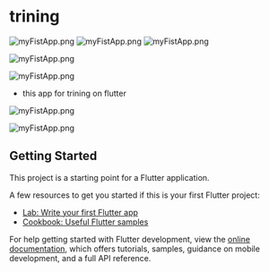 # trining
![myFistApp.png](img/navagation.png)
![myFistApp.png](img/dynamicListViow.png)
![myFistApp.png](img/listviow.png)

![myFistApp.png](img/clomeandrow.png)



![myFistApp.png](img/HOME.png)





- this app for trining on flutter

![myFistApp.png](img/dash.png)

![myFistApp.png](img/button.png)

## Getting Started

This project is a starting point for a Flutter application.

A few resources to get you started if this is your first Flutter project:

- [Lab: Write your first Flutter app](https://docs.flutter.dev/get-started/codelab)
- [Cookbook: Useful Flutter samples](https://docs.flutter.dev/cookbook)

For help getting started with Flutter development, view the
[online documentation](https://docs.flutter.dev/), which offers tutorials,
samples, guidance on mobile development, and a full API reference.
